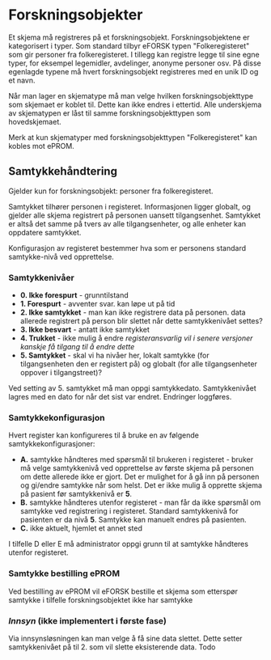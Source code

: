 # Forskningsobjekter

Et skjema må registreres på et forskningsobjekt. Forskningsobjektene er kategorisert i typer. Som standard tilbyr eFORSK typen "Folkeregisteret" som gir personer fra folkeregisteret. I tillegg kan registre legge til sine egne typer, for eksempel legemidler, avdelinger, anonyme personer osv. På disse egenlagde typene må hvert forskningsobjekt registreres med en unik ID og et navn.

Når man lager en skjematype må man velge hvilken forskningsobjekttype som skjemaet er koblet til. Dette kan ikke endres i ettertid. Alle underskjema av skjematypen er låst til samme forskningsobjekttypen som hovedskjemaet.

Merk at kun skjematyper med forskningsobjekttypen "Folkeregisteret" kan kobles mot ePROM.

## Samtykkehåndtering

Gjelder kun for forskningsobjekt: personer fra folkeregisteret.

Samtykket tilhører personen i registeret. Informasjonen ligger globalt, og gjelder alle skjema registrert på personen uansett tilgangsenhet. Samtykket er altså det samme på tvers av alle tilgangsenheter, og alle enheter kan oppdatere samtykket. 

Konfigurasjon av registeret bestemmer hva som er personens standard samtykke-nivå ved opprettelse. 

### Samtykkenivåer

* **0. Ikke forespurt** - grunntilstand
* **1. Forespurt** - avventer svar. kan løpe ut på tid
* **2. Ikke samtykket** - man kan ikke registrere data på personen. data allerede registrert på person blir slettet når dette samtykkenivået settes?
* **3. Ikke besvart** - antatt ikke samtykket
* **4. Trukket** - ikke mulig å endre *registeransvarlig vil i senere versjoner kanskje få tilgang til å endre dette*
* **5. Samtykket** - skal vi ha nivåer her,  lokalt samtykke (for tilgangsenheten den er registert på) og globalt (for alle tilgangsenheter oppover i tilgangstreet)?

Ved setting av 5. samtykket må man oppgi samtykkedato.
Samtykkenivået lagres med en dato for når det sist var endret. Endringer loggføres.

### Samtykkekonfigurasjon

Hvert register kan konfigureres til å bruke en av følgende samtykkekonfigurasjoner:

* **A.** samtykke håndteres med spørsmål til brukeren i registeret - bruker må velge samtykkenivå ved opprettelse av første skjema på personen om dette allerede ikke er gjort. Det er mulighet for å gå inn på personen og gi/endre samtykke når som helst. Det er ikke mulig å opprette skjema på pasient før samtykkenivå er **5**.
* **B.** samtykke håndteres utenfor registeret - man får da ikke spørsmål om samtykke ved registrering i registeret. Standard samtykkenivå for pasienten er da nivå **5**. Samtykke kan manuelt endres på pasienten.
* **C.** ikke aktuelt, hjemlet et annet sted

I tilfelle D eller E må administrator oppgi grunn til at samtykke håndteres utenfor registeret.

### Samtykke bestilling ePROM

Ved bestilling av ePROM vil eFORSK bestille et skjema som etterspør samtykke i tilfelle forskningsobjektet ikke har samtykke

### *Innsyn* (ikke implementert i første fase)

Via innsynsløsningen kan man velge å få sine data slettet. Dette setter samtykkenivået på til 2. som vil slette eksisterende data.
Todo
